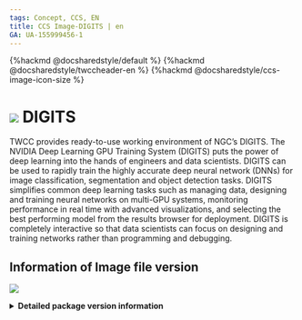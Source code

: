 ```yaml
---
tags: Concept, CCS, EN
title: CCS Image-DIGITS | en
GA: UA-155999456-1
---
```


{%hackmd @docsharedstyle/default %}
{%hackmd @docsharedstyle/twccheader-en %}
{%hackmd @docsharedstyle/ccs-image-icon-size %}

# <img class="ccsimgicon" src="https://cos.twcc.ai/SYS-MANUAL/uploads/upload_bb968fa9146487087f1c4634929d931f.png"> DIGITS


TWCC provides ready-to-use working environment of NGC’s DIGITS. The NVIDIA Deep Learning GPU Training System (DIGITS) puts the power of deep learning into the hands of engineers and data scientists. DIGITS can be used to rapidly train the highly accurate deep neural network (DNNs) for image classification, segmentation and object detection tasks. DIGITS simplifies common deep learning tasks such as managing data, designing and training neural networks on multi-GPU systems, monitoring performance in real time with advanced visualizations, and selecting the best performing model from the results browser for deployment. DIGITS is completely interactive so that data scientists can focus on designing and training networks rather than programming and debugging.


## <i class="fa fa-sticky-note" aria-hidden="true"></i> <span class="ccsimglist">Information of Image file version
</span> 

![](https://cos.twcc.ai/SYS-MANUAL/uploads/upload_ce4af8f27968fcf3bfb8431c5493d9bd.png)


<details class="docspoiler">

<summary><b>Detailed package version information</b></summary>

- [digits-19.08-tensorflow](https://docs.nvidia.com/deeplearning/digits/digits-release-notes/rel_19-08.html#rel_19-08)
- [digits-19.08-caffe](https://docs.nvidia.com/deeplearning/digits/digits-release-notes/rel_19-08.html#rel_19-08)
- [digits-19.02-tensorflow-v1](https://docs.nvidia.com/deeplearning/digits/digits-release-notes/rel_19-02.html#rel_19-02)
- [digits-19.02-caffe-v1](https://docs.nvidia.com/deeplearning/digits/digits-release-notes/rel_19-02.html#rel_19-02)
- [digits-18.12-tensorflow-v1](https://docs.nvidia.com/deeplearning/digits/digits-release-notes/rel_18.12.html#rel_18.12)
- [digits-18.12-caffe-v1](https://docs.nvidia.com/deeplearning/digits/digits-release-notes/rel_18.12.html#rel_18.12)
- [digits-18.10-v1](https://docs.nvidia.com/deeplearning/digits/digits-release-notes/rel_18.10.html#rel_18.10)
- [digits-18.08-v1](https://docs.nvidia.com/deeplearning/digits/digits-release-notes/rel_18.08.html#rel_18.08)

</details>
